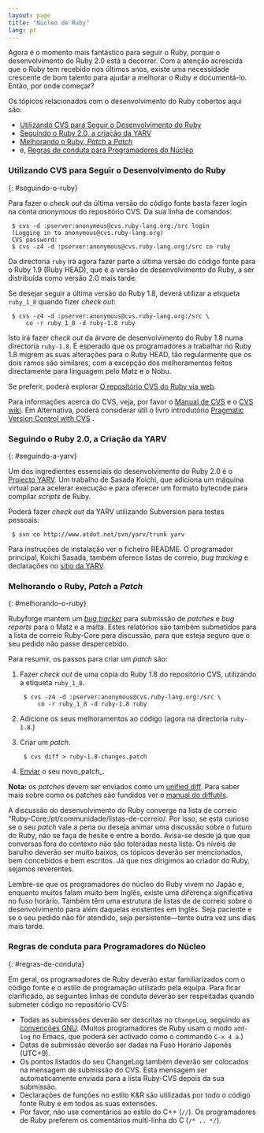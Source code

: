 ```yaml
---
layout: page
title: "Núcleo de Ruby"
lang: pt
---
```


Agora é o momento mais fantástico para seguir o Ruby, porque o
desenvolvimento do Ruby 2.0 está a decorrer. Com a atenção acrescida que
o Ruby tem recebido nos últimos anos, existe uma necessidade crescente
de bom talento para ajudar a melhorar o Ruby e documentá-lo. Então, por
onde começar?

Os tópicos relacionados com o desenvolvimento do Ruby cobertos aqui são:

* [Utilizando CVS para Seguir o Desenvolvimento do
  Ruby](#seguindo-o-ruby "Utilizando CVS para Seguir o Desenvolvimento
  do Ruby")
* [Seguindo o Ruby 2.0, a criação da YARV](#seguindo-a-yarv "Seguindo o
  Ruby 2.0, a criação da YARV")
* [Melhorando o Ruby, *Patch* a *Patch*](#melhorando-o-ruby "Melhorando
  o Ruby, Patch a Patch")
* e, [Regras de conduta para Programadores do Núcleo](#regras-de-conduta
  "Regras de conduta para Programadores do Núcleo")

### Utilizando CVS para Seguir o Desenvolvimento do Ruby
{: #seguindo-o-ruby}

Para fazer o *check out* da última versão do código fonte basta fazer
login na conta *anonymous* do repositório CVS. Da sua linha de comandos:

    
     $ cvs -d :pserver:anonymous@cvs.ruby-lang.org:/src login
     (Logging in to anonymous@cvs.ruby-lang.org)
     CVS password: 
     $ cvs -z4 -d :pserver:anonymous@cvs.ruby-lang.org:/src co ruby

Da directoria `ruby` irá agora fazer parte a última versão do código
fonte para o Ruby 1.9 (Ruby HEAD), que é a versão de desenvolvimento do
Ruby, a ser distribuída como versão 2.0 mais tarde.

Se desejar seguir a última versão do Ruby 1.8, deverá utilizar a
etiqueta `ruby_1_8` quando fizer *check out*\:

    
     $ cvs -z4 -d :pserver:anonymous@cvs.ruby-lang.org:/src \
         co -r ruby_1_8 -d ruby-1.8 ruby

Isto irá fazer *check out* da árvore de desenvolvimento do Ruby 1.8 numa
directoria `ruby-1.8`. É esperado que os programadores a trabalhar no
Ruby 1.8 migrem as suas alterações para o Ruby HEAD, tão regularmente
que os dois ramos são similares, com a excepção dos melhoramentos feitos
directamente para linguagem pelo Matz e o Nobu.

Se preferir, poderá explorar [O repositório CVS do Ruby via web][1].

Para informações acerca do CVS, veja, por favor o [Manual de CVS][2] e o
[CVS wiki][3]. Em Alternativa, poderá considerar útil o livro
introdutório [Pragmatic Version Control with CVS][4] .

### Seguindo o Ruby 2.0, a Criação da YARV
{: #seguindo-a-yarv}

Um dos ingredientes essenciais do desenvolvimento do Ruby 2.0 é o
[Projecto YARV][5]. Um trabalho de Sasada Koichi, que adiciona um
máquina virtual para acelerar execução e para oferecer um formato
bytecode para compilar *scripts* de Ruby.

Poderá fazer *check out* da YARV utilizando Subversion para testes
pessoais:

    
     $ svn co http://www.atdot.net/svn/yarv/trunk yarv

Para instruções de instalação ver o ficheiro README. O programador
principal, Koichi Sasada, também oferece listas de correio, *bug
tracking* e declarações no [sítio da YARV][5].

### Melhorando o Ruby, *Patch* a *Patch* 
{: #melhorando-o-ruby}

Rubyforge mantem um [*bug tracker*][6] para submissão de *patches* e
*bug reports* para o Matz e a malta. Estes relatórios são também
submetidos para a lista de correio Ruby-Core para discussão, para que
esteja seguro que o seu pedido não passe despercebido.

Para resumir, os passos para criar um *patch* são:

1.  Fazer *check out* de uma cópia do Ruby 1.8 do repositório CVS,
    utilizando a etiqueta `ruby_1_8`.
        
         $ cvs -z4 -d :pserver:anonymous@cvs.ruby-lang.org:/src \
             co -r ruby_1_8 -d ruby-1.8 ruby

2.  Adicione os seus melhoramentos ao código (agora na directoria
    `ruby-1.8`.)
3.  Criar um *patch*.
        
         $ cvs diff > ruby-1.8-changes.patch

4.  [Enviar][7] o seu novo\_patch\_.

**Nota:** os *patches* devem ser enviados como um [unified diff][8].
Para saber mais sobre como os patches são fundidos ver o [manual do
diffutils][9].

A discussão do desenvolvimento do Ruby converge na lista de correio
“Ruby-Core:/pt/communidade/listas-de-correio/. Por isso, se está curioso
se o seu *patch* vale a pena ou deseja animar uma discussão sobre o
futuro do Ruby, não se faça de hesite e entre a bordo. Avisa-se desde já
que que conversas fora do contexto não são toleradas nesta lista. Os
níveis de barulho deverão ser muito baixos, os tópicos deverão ser
mencionados, bem concebidos e bem escritos. Já que nos dirigimos ao
criador do Ruby, sejamos reverentes.

Lembre-se que os programadores do núcleo do Ruby vivem no Japão e,
enquanto muitos falam muito bem Inglês, existe uma diferença
significativa no fuso horário. Também têm uma estrutura de listas de de
correio sobre o desenvolvimento para além daquelas existentes em Inglês.
Seja paciente e se o seu pedido não fôr atendido, seja persistente—tente
outra vez uns dias mais tarde.

### Regras de conduta para Programadores do Núcleo
{: #regras-de-conduta}

Em geral, os programadores de Ruby deverão estar familiarizados com o
código fonte e o estilo de programação utilizado pela equipa. Para ficar
clarificado, as seguintes linhas de conduta deverão ser respeitadas
quando submeter código no repositório CVS:

* Todas as submissões deverão ser descritas no `ChangeLog`, seguindo as
  [convenções GNU][10]. (Muitos programadores de Ruby usam o modo
  `add-log` no Emacs, que poderá ser activado como o commando `C-x 4
  a`.)
* Datas de submissão deverão ser dadas na Fuso Horário Japonês (UTC+9).
* Os pontos listados do seu ChangeLog também deverão ser colocados na
  mensagem de submissão do CVS. Esta mensagem ser automaticamente
  enviada para a lista Ruby-CVS depois da sua submissão.
* Declarações de funções no estilo K&amp;R são utilizadas por todo o
  código fonte Ruby e em todos as suas extensões.
* Por favor, não use comentários ao estilo do C++ (`//`). Os
  programadores de Ruby preferem os comentários multi-linha do C (`/* ..
  */`).



[1]: http://www.ruby-lang.org/cgi-bin/cvsweb.cgi/ "repositório CVS do Ruby via web"
[2]: http://www.nongnu.org/cvs/cvs.html 
[3]: http://ximbiot.com/cvs/wiki/index.php?title=Main_Page 
[4]: http://www.pragmaticprogrammer.com/starter_kit/vcc/index.html 
[5]: http://atdot.net/yarv/ 
[6]: http://rubyforge.org/tracker/?func=browse&amp;group_id=426&amp;atid=1698 
[7]: http://rubyforge.org/tracker/?func=add&amp;group_id=426&amp;atid=1700 "Enviar patch"
[8]: http://www.gnu.org/software/diffutils/manual/html_node/Unified-Format.html "diff no formato unificado"
[9]: http://www.gnu.org/software/diffutils/manual/html_node/Merging-with-patch.html#Merging%20with%20patch 
[10]: http://www.gnu.org/prep/standards/standards.html#Change-Logs 
